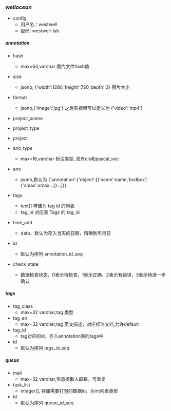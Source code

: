 ### *wellocean*
- config
    - 用户名：westwell
    - 密码: westwell-lab

##### *annotation*
- hash
    - max=64,varchar 图片文件hash值
- size
    - jsonb, {'width':1280,'height':720,'depth':3} 图片大小
- format
    - jsonb,{'image':'jpg'} 之后有视频可以定义为 {'video':'mp4'}

- project_scene 
- project_type
- project
- ano_type
    - max=16,varchar 标注类型, 现有cls和pascal_voc
- ano
    - jsonb,默认为 {'annotation':{'object':[{'name':name,'bndbox':{'xmax':xmax...}}...]}}
- tags
    - text[] 存储为 tag id 的列表
    - tag_id 对应表 Tags 的 tag_id
- time_add
    - data，默认为存入当天的日期，精确到年月日
- id
    - 默认为序列 annotation_id_seq
- check_state
    - 数据检查状态，0表示待检查，1表示正确，2表示有错误，3表示待进一步确认

##### *tags*
- tag_class
    - max=32 varchar,tag 类型
- tag_en
    - max=32 varchar,tag 英文描述，对应标注文档,允许default
- tag_id
    - tag对应的id，存入annotation表的tags中
- id
    - 默认为序列 tags_id_seq

##### *queue*
- mail
    - max=32 varchar,信息提取人邮箱，可重复
- task_list
    - integer[], 存储需要打包的数据id，为int列表类型
- id
    - 默认为序列 queue_id_seq
